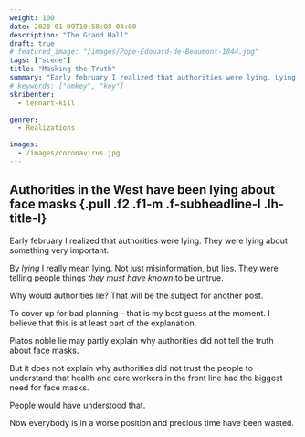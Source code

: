 ```yaml
---
weight: 100
date: 2020-01-09T10:58:08-04:00
description: "The Grand Hall"
draft: true
# featured_image: "/images/Pope-Edouard-de-Beaumont-1844.jpg"
tags: ["scene"]
title: "Masking the Truth"
summary: "Early february I realized that authorities were lying. Lying about something very important."
# keywords: ["omkey", "key"]
skribenter:
  - lennart-kiil

genrer:
  - Realizations

images:
  - /images/coronavirus.jpg
---
```


## Authorities in the West have been lying about face masks {.pull .f2 .f1-m .f-subheadline-l .lh-title-l}

Early february I realized that authorities were lying. They were lying about something very important.

By _lying_ I really mean lying. Not just misinformation, but lies. They were telling people things _they must have known_ to be untrue.

Why would authorities lie? That will be the subject for another post.


To cover up for bad planning – that is my best guess at the moment. I believe that this is at least part of the explanation.

Platos noble lie may partly explain why authorities did not tell the truth about face masks.

But it does not explain why authorities did not trust the people to understand that health and care workers in the front line had the biggest need for face masks.

People would have understood that.

Now everybody is in a worse position and precious time have been wasted.
